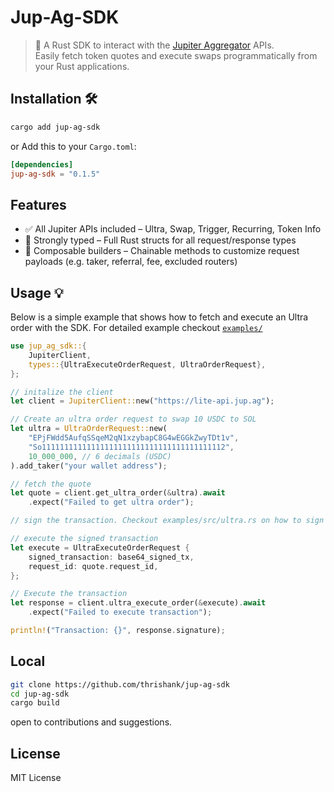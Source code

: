 # Jup-Ag-SDK

> 🚀 A Rust SDK to interact with the [Jupiter Aggregator](https://jup.ag) APIs.  
> Easily fetch token quotes and execute swaps programmatically from your Rust applications.

## Installation 🛠️

```bash
cargo add jup-ag-sdk
```

or Add this to your `Cargo.toml`:

```toml
[dependencies]
jup-ag-sdk = "0.1.5"
```

## Features

- ✅ All Jupiter APIs included – Ultra, Swap, Trigger, Recurring, Token Info
- 🧱 Strongly typed – Full Rust structs for all request/response types
- 🧠 Composable builders – Chainable methods to customize request payloads (e.g. taker, referral, fee, excluded routers)

## Usage 💡

Below is a simple example that shows how to fetch and execute an Ultra order with the SDK. For detailed example checkout [`examples/`](https://github.com/thrishank/jup-ag-sdk/tree/main/examples)

```rust
use jup_ag_sdk::{
    JupiterClient,
    types::{UltraExecuteOrderRequest, UltraOrderRequest},
};

// initalize the client
let client = JupiterClient::new("https://lite-api.jup.ag");

// Create an ultra order request to swap 10 USDC to SOL
let ultra = UltraOrderRequest::new(
    "EPjFWdd5AufqSSqeM2qN1xzybapC8G4wEGGkZwyTDt1v",
    "So11111111111111111111111111111111111111112",
    10_000_000, // 6 decimals (USDC)
).add_taker("your wallet address");

// fetch the quote
let quote = client.get_ultra_order(&ultra).await
    .expect("Failed to get ultra order");

// sign the transaction. Checkout examples/src/ultra.rs on how to sign the transaction

// execute the signed transaction
let execute = UltraExecuteOrderRequest {
    signed_transaction: base64_signed_tx,
    request_id: quote.request_id,
};

// Execute the transaction
let response = client.ultra_execute_order(&execute).await
    .expect("Failed to execute transaction");

println!("Transaction: {}", response.signature);
```

## Local

```bash
git clone https://github.com/thrishank/jup-ag-sdk
cd jup-ag-sdk
cargo build
```

open to contributions and suggestions.

## License

MIT License
